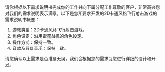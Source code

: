 请你根据以下需求说明书完成你的工作并向下属分配工作尊敬的客户，非常高兴您对我们的需求说明表示满意。以下是您所要求开发的2D卡通风格飞行射击游戏的需求说明书概要：
1. 游戏类型：2D卡通风格飞行射击游戏。
2. 角色设定：沿用雷霆战机的角色设定。
3. 操作方式：保持一致。
4. 音效及背景音乐：保持一致。

请您确认以上需求是否准确无误，我们会根据您的需求为您进行详细的设计和开发。